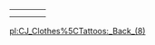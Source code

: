 |     |     |     |     |
|-----|-----|-----|-----|
|     |     |     |     |
|     |     |     |

[pl:CJ\_Clothes%5CTattoos:\_Back\_(8)](/docs/pl:cj_clothes%5ctattoos:_back_(8).md "wikilink")
